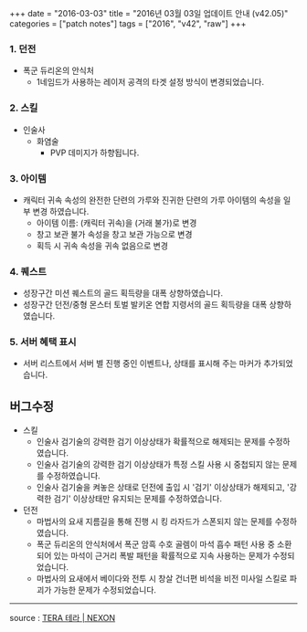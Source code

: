+++
date = "2016-03-03"
title = "2016년 03월 03일 업데이트 안내 (v42.05)"
categories = ["patch notes"]
tags = ["2016", "v42", "raw"]
+++

### 1. 던전
- 폭군 듀리온의 안식처
  - 1네임드가 사용하는 레이저 공격의 타겟 설정 방식이 변경되었습니다.

### 2. 스킬
- 인술사
  - 화염술
    - PVP 데미지가 하향됩니다.

### 3. 아이템
- 캐릭터 귀속 속성의 완전한 단련의 가루와 진귀한 단련의 가루 아이템의 속성을 일부 변경 하였습니다.
  - 아이템 이름: (캐릭터 귀속)을 (거래 불가)로 변경 
  - 창고 보관 불가 속성을 창고 보관 가능으로 변경
  - 획득 시 귀속 속성을 귀속 없음으로 변경

### 4. 퀘스트
- 성장구간 미션 퀘스트의 골드 획득량을 대폭 상향하였습니다.
- 성장구간 던전/중형 몬스터 토벌 발키온 연합 지령서의 골드 획득량을 대폭 상향하였습니다.

### 5. 서버 혜택 표시
- 서버 리스트에서 서버 별 진행 중인 이벤트나, 상태를 표시해 주는 마커가 추가되었습니다.

## 버그수정

- 스킬
  - 인술사 검기술의 강력한 검기 이상상태가 확률적으로 해제되는 문제를 수정하였습니다.
  - 인술사 검기술의 강력한 검기 이상상태가 특정 스킬 사용 시 중첩되지 않는 문제를 수정하였습니다.
  - 인술사 검기술을 켜놓은 상태로 던전에 출입 시 '검기' 이상상태가 해제되고, '강력한 검기' 이상상태만 유지되는 문제를 수정하였습니다.
- 던전
  - 마법사의 요새 지름길을 통해 진행 시 킹 라자드가 스폰되지 않는 문제를 수정하였습니다.
  - 폭군 듀리온의 안식처에서 폭군 암흑 수호 골렘이 마석 흡수 패턴 사용 중 소환되어 있는 마석이 근거리 폭발 패턴을 확률적으로 지속 사용하는 문제가 수정되었습니다.
  - 마법사의 요새에서 베이다와 전투 시 창살 건너편 비석을 비전 미사일 스킬로 파괴가 가능한 문제가 수정되었습니다.

----

source : [TERA 테라 | NEXON](http://tera.nexon.com/news/update/view.aspx?n4articlesn=)